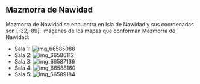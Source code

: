 ## Mazmorra de Nawidad
Mazmorra de Nawidad se encuentra en Isla de Nawidad y sus coordenadas son [-32,-89].
Imágenes de los mapas que conforman Mazmorra de Nawidad:
- Sala 1: ![img_66585088](https://media.discordapp.net/attachments/1115311447145193482/1115363766503227422/66585088.jpg)
- Sala 2: ![img_66586112](https://media.discordapp.net/attachments/1115311447145193482/1115363788703674418/66586112.jpg)
- Sala 3: ![img_66587136](https://media.discordapp.net/attachments/1115311447145193482/1115363791539032114/66587136.jpg)
- Sala 4: ![img_66588160](https://media.discordapp.net/attachments/1115311447145193482/1115363793564860467/66588160.jpg)
- Sala 5: ![img_66589184](https://media.discordapp.net/attachments/1115311447145193482/1115363795183865916/66589184.jpg)